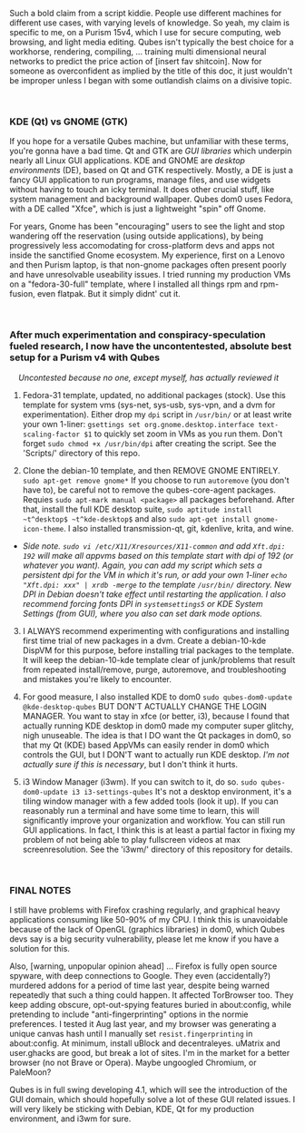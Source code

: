 Such a bold claim from a script kiddie.  People use different machines for different use cases, with varying levels of knowledge.  So yeah, my claim is specific to me, on a Purism 15v4, which I use for secure computing, web browsing, and light media editing.  Qubes isn't typically the best choice for a workhorse, rendering, compiling, ... training multi dimensional neural networks to predict the price action of [insert fav shitcoin].  Now for someone as overconfident as implied by the title of this doc, it just wouldn't be improper unless I began with some outlandish claims on a divisive topic.    

&nbsp;  
### KDE (Qt) vs GNOME (GTK)

If you hope for a versatile Qubes machine, but unfamiliar with these terms, you're gonna have a bad time.  Qt and GTK are *GUI libraries* which underpin nearly all Linux GUI applications.  KDE and GNOME are *desktop environments* (DE), based on Qt and GTK respectively.  Mostly, a DE is just a fancy GUI application to run programs, manage files, and use widgets without having to touch an icky terminal.  It does other crucial stuff, like system management and background wallpaper.  Qubes dom0 uses Fedora, with a DE called "Xfce", which is just a lightweight "spin" off Gnome.

For years, Gnome has been "encouraging" users to see the light and stop wandering off the reservation (using outside applications), by being progressively less accomodating for cross-platform devs and apps not inside the sanctified Gnome ecosystem.  My experience, first on a Lenovo and then Purism laptop, is that non-gnome packages often present poorly and have unresolvable useability issues.  I tried running my production VMs on a "fedora-30-full" template, where I installed all things rpm and rpm-fusion, even flatpak.  But it simply didnt' cut it.

&nbsp;  
### After much experimentation and conspiracy-speculation fueled research, I now have the uncontentested, absolute best setup for a Purism v4 with Qubes
&nbsp;&nbsp;&nbsp; *Uncontested because no one, except myself, has actually reviewed it*

1.  Fedora-31 template, updated, no additional packages (stock).  Use this template for system vms (sys-net, sys-usb, sys-vpn, and a dvm for experimentation).  Either drop my `dpi` script in `/usr/bin/` or at least write your own 1-liner: `gsettings set org.gnome.desktop.interface text-scaling-factor $1` to quickly set zoom in VMs as you run them.  Don't forget `sudo chmod +x /usr/bin/dpi` after creating the script.  See the 'Scripts/' directory of this repo. 

2.  Clone the debian-10 template, and then REMOVE GNOME ENTIRELY.  `sudo apt-get remove gnome*`  If you choose to run `autoremove` (you don't have to), be careful not to remove the qubes-core-agent packages. Requies `sudo apt-mark manual <package>` all packages beforehand.  After that, install the full KDE desktop suite, `sudo aptitude install ~t^desktop$ ~t^kde-desktop$` and also `sudo apt-get install gnome-icon-theme`.  I also installed transmission-qt, git, kdenlive, krita, and wine.  

   - *Side note.  `sudo vi /etc/X11/Xresources/X11-common` and add `Xft.dpi: 192` will make all appvms based on this template start with dpi of 192 (or whatever you want).  Again, you can add my script which sets a persistent dpi for the VM in which it's run, or add your own 1-liner `echo "Xft.dpi: xxx" | xrdb -merge` to the template `/usr/bin/` directory.  New DPI in Debian doesn't take effect until restarting the application.  I also recommend forcing fonts DPI in `systemsettings5` or KDE System Settings (from GUI), where you also can set dark mode options.*

3.  I ALWAYS recommend experimenting with configurations and installing first time trial of new packages in a dvm.  Create a debian-10-kde DispVM for this purpose, before installing trial packages to the template.  It will keep the debian-10-kde template clear of junk/problems that result from repeated install/remove, purge, autoremove, and troubleshooting and mistakes you're likely to encounter. 

4.  For good measure, I also installed KDE to dom0 `sudo qubes-dom0-update @kde-desktop-qubes` BUT DON'T ACTUALLY CHANGE THE LOGIN MANAGER.  You want to stay in xfce (or better, i3), because I found that actually running KDE desktop in dom0 made my computer super glitchy, nigh unuseable.  The idea is that I DO want the Qt packages in dom0, so that my Qt (KDE) based AppVMs can easily render in dom0 which controls the GUI, but I DON'T want to actually run KDE desktop.  *I'm not actually sure if this is necessary*, but I don't think it hurts.

5.  i3 Window Manager (i3wm).  If you can switch to it, do so.  `sudo qubes-dom0-update i3 i3-settings-qubes`  It's not a desktop environment, it's a tiling window manager with a few added tools (look it up).  If you can reasonably run a terminal and have some time to learn, this will significantly improve your organization and workflow.  You can still run GUI applications.  In fact, I think this is at least a partial factor in fixing my problem of not being able to play fullscreen videos at max screenresolution.   See the 'i3wm/' directory of this repository for details.  

&nbsp;  
### FINAL NOTES  

I still have problems with Firefox crashing regularly, and graphical heavy applications consuming like 50-90% of my CPU.  I think this is unavoidable because of the lack of OpenGL (graphics libraries) in dom0, which Qubes devs say is a big security vulnerability, please let me know if you have a solution for this.  

Also, [warning, unpopular opinion ahead] ... Firefox is fully open source spyware, with deep connections to Google.  They even (accidentally?) murdered addons for a period of time last year, despite being warned repeatedly that such a thing could happen.  It affected TorBrowser too.  They keep adding obscure, opt-out-spying features buried in about:config, while pretending to include "anti-fingerprinting" options in the normie preferences.  I tested it Aug last year, and my browser was generating a unique canvas hash until I manually set `resist.fingerprinting` in about:config.  At minimum, install uBlock and decentraleyes.  uMatrix and user.ghacks are good, but break a lot of sites.  I'm in the market for a better browser (no not Brave or Opera).  Maybe ungoogled Chromium, or PaleMoon?  

Qubes is in full swing developing 4.1, which will see the introduction of the GUI domain, which should hopefully solve a lot of these GUI related issues.  I will very likely be sticking with Debian, KDE, Qt for my production environment, and i3wm for sure. 
 

